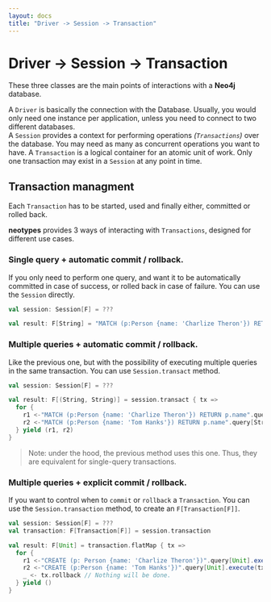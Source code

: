 ```yaml
---
layout: docs
title: "Driver -> Session -> Transaction"
---
```


# Driver -> Session -> Transaction

These three classes are the main points of interactions with a **Neo4j** database.

A `Driver` is basically the connection with the Database. Usually, you would only need one instance per application, unless you need to connect to two different databases.<br>
A `Session` provides a context for performing operations _(`Transactions`)_ over the database. You may need as many as concurrent operations you want to have.
A `Transaction` is a logical container for an atomic unit of work. Only one transaction may exist in a `Session` at any point in time.

## Transaction managment

Each `Transaction` has to be started, used and finally either, committed or rolled back.

**neotypes** provides 3 ways of interacting with `Transactions`, designed for different use cases.

### Single query + automatic commit / rollback.

If you only need to perform one query, and want it to be automatically committed in case of success, or rolled back in case of failure.
You can use the `Session` directly.

```scala
val session: Session[F] = ???

val result: F[String] = "MATCH (p:Person {name: 'Charlize Theron'}) RETURN p.name".query[String].single(session)
```

### Multiple queries + automatic commit / rollback.

Like the previous one, but with the possibility of executing multiple queries in the same transaction.
You can use `Session.transact` method.

```scala
val session: Session[F] = ???

val result: F[(String, String)] = session.transact { tx =>
  for {
    r1 <-"MATCH (p:Person {name: 'Charlize Theron'}) RETURN p.name".query[String].single(tx)
    r2 <-"MATCH (p:Person {name: 'Tom Hanks'}) RETURN p.name".query[String].single(tx)
  } yield (r1, r2)
}
```

> Note: under the hood, the previous method uses this one. Thus, they are equivalent for single-query transactions.

### Multiple queries + explicit commit / rollback.

If you want to control when to `commit` or `rollback` a `Transaction`.
You can use the `Session.transaction` method, to create an `F[Transaction[F]]`.

```scala
val session: Session[F] = ???
val transaction: F[Transaction[F]] = session.transaction

val result: F[Unit] = transaction.flatMap { tx =>
  for {
    r1 <-"CREATE (p: Person {name: 'Charlize Theron'})".query[Unit].execute(tx)
    r2 <-"CREATE (p:Person {name: 'Tom Hanks'})".query[Unit].execute(tx)
    _ <- tx.rollback // Nothing will be done.
  } yield ()
}
```
